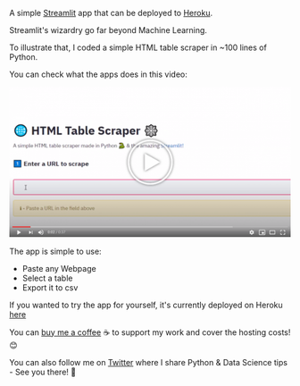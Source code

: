 A simple [Streamlit](https://streamlit.io) app that can be deployed to [Heroku](https://heroku.com).


Streamlit's wizardry go far beyond Machine Learning.

To illustrate that, I coded a simple HTML table scraper in ~100 lines of Python.

You can check what the apps does in this video:

[![IMAGE ALT TEXT HERE](resources/VideoImage.png "" )](https://www.youtube.com/watch?v=xPJkepA_RrY)

The app is simple to use:

- Paste any Webpage
- Select a table
- Export it to csv

If you wanted to try the app for yourself, it's currently deployed on Heroku [here](https://html-table-scraper.herokuapp.com/)

You can [buy me a coffee](https://www.buymeacoffee.com/cwar05) ☕ to support my work and cover the hosting costs! 😊 

You can also follow me on [Twitter](https://twitter.com/DataChaz) where I share Python & Data Science tips - See you there! 🙌
